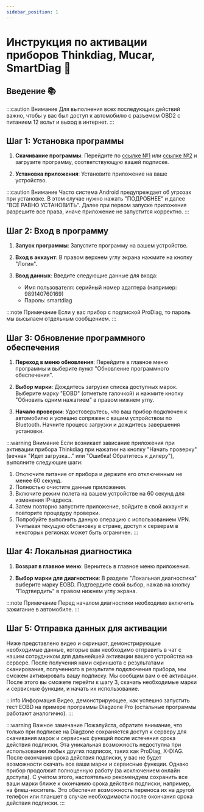 ```yaml
---
sidebar_position: 1
---
```


# Инструкция по активации приборов Thinkdiag, Mucar, SmartDiag 🔧

## Введение 📚

:::caution Внимание
Для выполнения всех последующих действий важно, чтобы у вас был доступ к автомобилю с разъемом OBD2 с питанием 12 вольт и выход в интернет.
:::

## Шаг 1: Установка программы

1. **Скачивание программы**:
   Перейдите по [ссылке №1](https://i.getspace.us/cloud/s/fAMr3QsBMekwR2n) или [ссылке №2](https://nch.pl/s/T6c4C7Gj5Me3mGF) и загрузите программу, соответствующую вашей подписке.

2. **Установка приложения**:
   Установите приложение на ваше устройство.

:::caution Внимание
Часто система Android предупреждает об угрозах при установке. В этом случае нужно нажать "ПОДРОБНЕЕ" и далее "ВСЕ РАВНО УСТАНОВИТЬ". Далее при первом запуске приложения разрешите все права, иначе приложение не запустится корректно.
:::

## Шаг 2: Вход в программу

1. **Запуск программы**:
   Запустите программу на вашем устройстве.

2. **Вход в аккаунт**:
   В правом верхнем углу экрана нажмите на кнопку "Логин".

3. **Ввод данных**:
   Введите следующие данные для входа:
   - Имя пользователя: серийный номер адаптера (например: 989140760169)
   - Пароль: smartdiag

:::note Примечание
Если у вас прибор с подпиской ProDiag, то пароль мы высылаем отдельным сообщением.
:::

## Шаг 3: Обновление программного обеспечения

1. **Переход в меню обновления**:
   Перейдите в главное меню программы и выберите пункт "Обновление программного обеспечения".

2. **Выбор марки**:
   Дождитесь загрузки списка доступных марок. Выберите марку "EOBD" (отметьте галочкой) и нажмите кнопку "Обновить одним нажатием" в правом нижнем углу.

3. **Начало проверки**:
   Удостоверьтесь, что ваш прибор подключен к автомобилю и успешно сопряжен с вашим устройством по Bluetooth. Начните процесс загрузки и дождитесь завершения установки.

:::warning Внимание
Если возникает зависание приложения при активации прибора Thinkdiag при нажатии на кнопку "Начать проверку" (вечная "Идет загрузка..." или "Ошибка! Обратитесь к дилеру"), выполните следующие шаги:
1. Отключите питание от прибора и держите его отключенным не менее 60 секунд.
2. Полностью очистите данные приложения.
3. Включите режим полета на вашем устройстве на 60 секунд для изменения IP-адреса.
4. Затем повторно запустите приложение, войдите в свой аккаунт и повторите процедуру проверки.
5. Попробуйте выполнить данную операцию с использованием VPN. Учитывая текущую обстановку в стране, доступ к серверам в некоторых регионах может быть ограничен.
:::

## Шаг 4: Локальная диагностика

1. **Возврат в главное меню**:
   Вернитесь в главное меню приложения.

2. **Выбор марки для диагностики**:
   В разделе "Локальная диагностика" выберите марку EOBD. Подтвердите свой выбор, нажав на кнопку "Подтвердить" в правом нижнем углу экрана.

:::note Примечание
Перед началом диагностики необходимо включить зажигание в автомобиле.
:::

## Шаг 5: Отправка данных для активации

Ниже представлено видео и скриншот, демонстрирующие необходимые данные, которые вам необходимо отправить в чат с нашим сотрудником для дальнейшей активации вашего устройства на сервере. После получения нами скриншота с результатами сканирования, полученного в результате подключения прибора, мы сможем активировать вашу подписку. Мы сообщим вам о её активации. После этого вы сможете перейти к шагу 3, скачать необходимые марки и сервисные функции, и начать их использование.

:::info Информация
Видео, демонстрирующее, как успешно запустить тест EOBD на примере программы Diagzone Pro (остальные программы работают аналогично).
:::

:::warning Важное замечание
Пожалуйста, обратите внимание, что только при подписке на Diagzone сохраняется доступ к серверу для скачивания марок и сервисных функций после истечения срока действия подписки. Эта уникальная возможность недоступна при использовании любых других подписок, таких как ProDiag, X-DIAG.
После окончания срока действия подписки, у вас не будет возможности скачать все ваши марки и сервисные функции. Однако прибор продолжит полноценную работу (за исключением онлайн доступа). С учетом этого, настоятельно рекомендуем сохранить все ваши марки ближе к окончанию срока действия подписки, например, на флеш-носитель. Это обеспечит возможность переноса их на другой телефон или планшет в случае необходимости после окончания срока действия подписки.
:::
